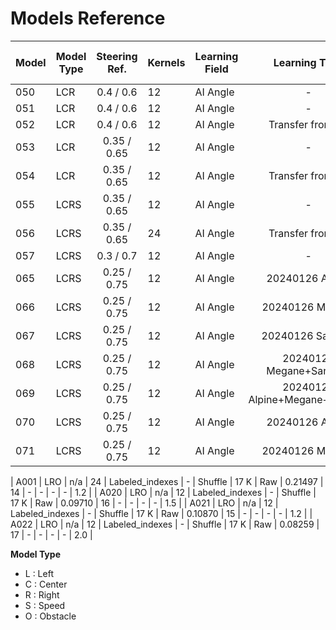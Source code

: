 # Models Reference

| Model | Model Type | Steering Ref. | Kernels | Learning Field | Learning Type | Validation Dataset | # Images | Image Type | Val. Loss | Epoch | Angle Accuracy | Throttle Accuracy | Val. Angle Accuracy | Val. Throttle Accuracy | Max. dist. |
| - | - | :-: | - | - | :-: | -: | -: | - | -: | -: | -: | -: | -: | -: | -: |
| 050 | LCR  |  0.4 / 0.6  | 12 | AI Angle |         -        | Shuffle | 60 K | Raw | 0.12036 | 39 | - | - | - | - | - |
| 051 | LCR  |  0.4 / 0.6  | 12 | AI Angle |         -        | Shuffle | 72 K | Raw | 0.18487 | 33 | - | - | - | - | - |
| 052 | LCR  |  0.4 / 0.6  | 12 | AI Angle | Transfer from 50 | Shuffle | 72 K | Raw | 0.18065 | 46 | - | - | - | - | - |
| 053 | LCR  | 0.35 / 0.65 | 12 | AI Angle |         -        | Shuffle | 72 K | Raw | 0.19021 | 35 | - | - | - | - | - |
| 054 | LCR  | 0.35 / 0.65 | 12 | AI Angle | Transfer from 52 | Shuffle | 72 K | Raw | 0.13072 | 21 | - | - | - | - | - |
| 055 | LCRS | 0.35 / 0.65 | 12 | AI Angle |         -        | Shuffle | 72 K | Raw | 0.13679 | 26 | 0.9063 | 0.9885 | 0.9024 | 0.9918 | - |
| 056 | LCRS | 0.35 / 0.65 | 24 | AI Angle | Transfer from 52 | Shuffle | 72 K | Raw | 0.11870 | 18 | 0.9255 | 0.9899 | 0.9146 | 0.9943 | - |
| 057 | LCRS | 0.3 / 0.7   | 12 | AI Angle | - | Shuffle | 72 K | Raw | 0.13842 | 26 | 0.9180 | 0.9899 | 0.8993 | 0.9925 | - |
| 065 | LCRS | 0.25 / 0.75 | 12 | AI Angle | 20240126 Alpine | Shuffle | 45 K | Raw | 0.11178 | 18 | - | - | - | - | - |
| 066 | LCRS | 0.25 / 0.75 | 12 | AI Angle | 20240126 Megane | Shuffle | 45 K | Raw | 0.10231 | 28 | - | - | - | - | - |
| 067 | LCRS | 0.25 / 0.75 | 12 | AI Angle | 20240126 Sandero | Shuffle | 45 K | Raw | 0.10181 | 15 | - | - | - | - | - |
| 068 | LCRS | 0.25 / 0.75 | 12 | AI Angle | 20240126 Megane+Sandero | Shuffle | 90 K | Raw | 0.10163 | 19 | - | - | - | - | - |
| 069 | LCRS | 0.25 / 0.75 | 12 | AI Angle | 20240126 Alpine+Megane+Sandero | Shuffle | 135 K | Raw | 0.10854 | 24 | - | - | - | - | - |
| 070 | LCRS | 0.25 / 0.75 | 12 | AI Angle | 20240126 Alpine | Shuffle | 83 K | Raw | 0.05773 | 19 | - | - | - | - | - |
| 071 | LCRS | 0.25 / 0.75 | 12 | AI Angle | 20240126 Megane | Shuffle | 90 K | Raw | 0.05369 | 17 | - | - | - | - | - |

| A001 | LRO | n/a | 24 | Labeled_indexes | - | Shuffle | 17 K | Raw | 0.21497 | 14 | - | - | - | - | 1.2 |
| A020 | LRO | n/a | 12 | Labeled_indexes | - | Shuffle | 17 K | Raw | 0.09710 | 16 | - | - | - | - | 1.5 |
| A021 | LRO | n/a | 12 | Labeled_indexes | - | Shuffle | 17 K | Raw | 0.10870 | 15 | - | - | - | - | 1.2 |
| A022 | LRO | n/a | 12 | Labeled_indexes | - | Shuffle | 17 K | Raw | 0.08259 | 17 | - | - | - | - | 2.0 |



__Model Type__

* L : Left
* C : Center
* R : Right
* S : Speed
* O : Obstacle

